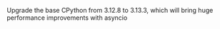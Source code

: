 Upgrade the base CPython from 3.12.8 to 3.13.3, which will bring huge performance improvements with asyncio
